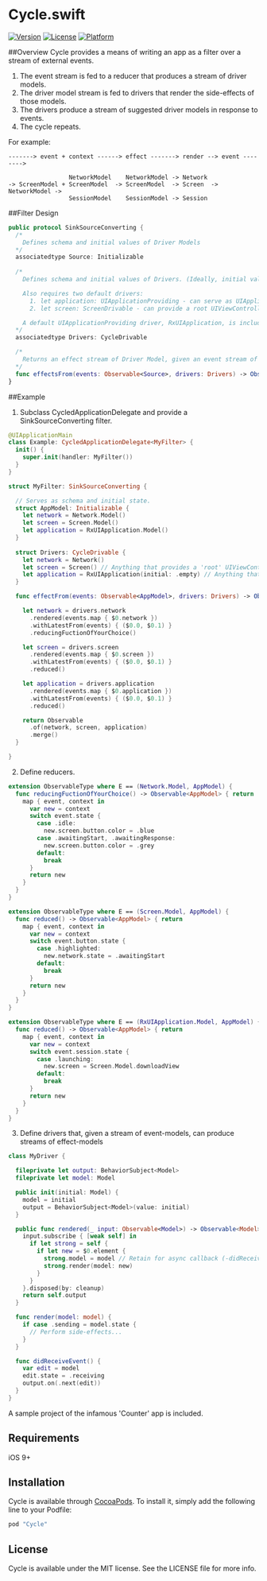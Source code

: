 # Cycle.swift

[![Version](https://img.shields.io/cocoapods/v/Cycle.svg?style=flat)](http://cocoapods.org/pods/Cycle)
[![License](https://img.shields.io/cocoapods/l/Cycle.svg?style=flat)](http://cocoapods.org/pods/Cycle)
[![Platform](https://img.shields.io/cocoapods/p/Cycle.svg?style=flat)](http://cocoapods.org/pods/Cycle)

##Overview
Cycle provides a means of writing an app as a filter over a stream of external events.

1. The event stream is fed to a reducer that produces a stream of driver models.
2. The driver model stream is fed to drivers that render the side-effects of those models.
3. The drivers produce a stream of suggested driver models in response to events.
4. The cycle repeats.

For example:
```
-------> event + context ------> effect -------> render --> event -------->
         
                 NetworkModel    NetworkModel -> Network
-> ScreenModel + ScreenModel  -> ScreenModel  -> Screen  -> NetworkModel ->
                 SessionModel    SessionModel -> Session
```

##Filter Design
```swift
public protocol SinkSourceConverting {
  /* 
    Defines schema and initial values of Driver Models
  */
  associatedtype Source: Initializable
  
  /* 
    Defines schema and initial values of Drivers. (Ideally, initial values would come from Source definition above but is currently not implemented as such.)

    Also requires two default drivers: 
      1. let application: UIApplicationProviding - can serve as UIApplicationDelegate
      2. let screen: ScreenDrivable - can provide a root UIViewController

    A default UIApplicationProviding driver, RxUIApplication, is included.
  */
  associatedtype Drivers: CycleDrivable

  /*
    Returns an effect stream of Driver Model, given an event stream of Driver Model. See example for intended implementation.
  */
  func effectsFrom(events: Observable<Source>, drivers: Drivers) -> Observable<Source>
}
```

##Example
1. Subclass CycledApplicationDelegate and provide a SinkSourceConverting filter.

``` swift
@UIApplicationMain
class Example: CycledApplicationDelegate<MyFilter> {
  init() {
    super.init(handler: MyFilter())
  }
}

struct MyFilter: SinkSourceConverting {

  // Serves as schema and initial state.
  struct AppModel: Initializable {
    let network = Network.Model()
    let screen = Screen.Model()
    let application = RxUIApplication.Model()
  }
  
  struct Drivers: CycleDrivable {
    let network = Network()
    let screen = Screen() // Anything that provides a 'root' UIViewController
    let application = RxUIApplication(initial: .empty) // Anything that conforms to UIApplicationDelegate
  }

  func effectFrom(events: Observable<AppModel>, drivers: Drivers) -> Observable<AppModel> {

    let network = drivers.network
      .rendered(events.map { $0.network })
      .withLatestFrom(events) { ($0.0, $0.1) }
      .reducingFuctionOfYourChoice()

    let screen = drivers.screen
      .rendered(events.map { $0.screen })
      .withLatestFrom(events) { ($0.0, $0.1) }
      .reduced()

    let application = drivers.application
      .rendered(events.map { $0.application })
      .withLatestFrom(events) { ($0.0, $0.1) }
      .reduced()

    return Observable
      .of(network, screen, application)
      .merge()
  }

}
```
2. Define reducers.

```swift
extension ObservableType where E == (Network.Model, AppModel) {
  func reducingFuctionOfYourChoice() -> Observable<AppModel> { return
    map { event, context in
      var new = context
      switch event.state {
        case .idle:
          new.screen.button.color = .blue
        case .awaitingStart, .awaitingResponse:
          new.screen.button.color = .grey
        default: 
          break
      }
      return new
    }
  }
}

extension ObservableType where E == (Screen.Model, AppModel) {
  func reduced() -> Observable<AppModel> { return
    map { event, context in
      var new = context
      switch event.button.state {
        case .highlighted:
          new.network.state = .awaitingStart
        default: 
          break
      }
      return new
    }
  }
}

extension ObservableType where E == (RxUIApplication.Model, AppModel) {
  func reduced() -> Observable<AppModel> { return
    map { event, context in
      var new = context
      switch event.session.state {
        case .launching:
          new.screen = Screen.Model.downloadView
        default: 
          break
      }
      return new
    }
  }
}
```
3. Define drivers that, given a stream of event-models, can produce streams of effect-models

```swift
class MyDriver {

  fileprivate let output: BehaviorSubject<Model>
  fileprivate let model: Model

  public init(initial: Model) {
    model = initial
    output = BehaviorSubject<Model>(value: initial)
  }

  public func rendered(_ input: Observable<Model>) -> Observable<Model> { 
    input.subscribe { [weak self] in
      if let strong = self {
        if let new = $0.element {
          strong.model = model // Retain for async callback (-didReceiveEvent)
          strong.render(model: new)
        }
      }
    }.disposed(by: cleanup)
    return self.output
  }

  func render(model: model) {    
    if case .sending = model.state {
      // Perform side-effects...
    }
  }

  func didReceiveEvent() {
    var edit = model
    edit.state = .receiving
    output.on(.next(edit))
  }
}
```

A sample project of the infamous 'Counter' app is included.

## Requirements
iOS 9+

## Installation
Cycle is available through [CocoaPods](http://cocoapods.org). To install
it, simply add the following line to your Podfile:

```ruby
pod "Cycle"
```

## License
Cycle is available under the MIT license. See the LICENSE file for more info.
